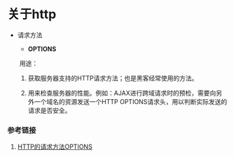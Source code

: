 # 关于http

- 请求方法

  + **OPTIONS**

  ​    用途：

  1. 获取服务器支持的HTTP请求方法；也是黑客经常使用的方法。

  2. 用来检查服务器的性能。例如：AJAX进行跨域请求时的预检，需要向另外一个域名的资源发送一个HTTP OPTIONS请求头，用以判断实际发送的请求是否安全。

### 参考链接

1. [HTTP的请求方法OPTIONS](https://blog.csdn.net/leikezhu1981/article/details/7402272)